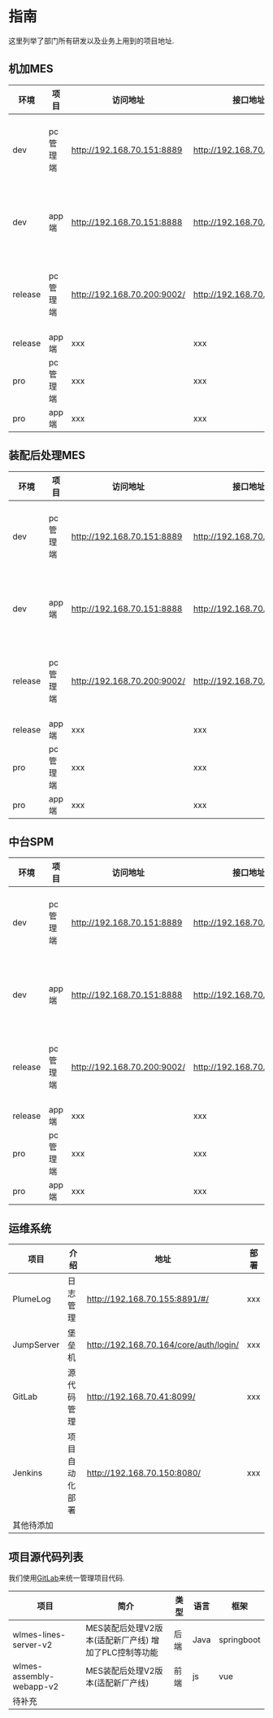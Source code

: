 # 指南

这里列举了部门所有研发以及业务上用到的项目地址.

## 机加MES <Badge type="tip" text="V3.1.1" />

| 环境    | 项目     | 访问地址                    | 接口地址                   | 部署服务器                  |
| ------- | -------- | --------------------------- | -------------------------- | --------------------------- |
| dev     | pc管理端 | http://192.168.70.151:8889  | http://192.168.70.151:9000 | 前端部署(151)/后端部署(151) |
| dev     | app端    | http://192.168.70.151:8888  | http://192.168.70.151:9001 | 前端部署(151)/后端部署(151) |
| release | pc管理端 | http://192.168.70.200:9002/ | http://192.168.70.200:8080 | 前端部署(200)/后端部署(200) |
| release | app端    | xxx                         | xxx                        | xxx                         |
| pro     | pc管理端 | xxx                         | xxx                        | xxx                         |
| pro     | app端    | xxx                         | xxx                        | xxx                         |

## 装配后处理MES <Badge type="tip" text="V2.0.0" />

| 环境    | 项目     | 访问地址                    | 接口地址                   | 部署服务器                  |
| ------- | -------- | --------------------------- | -------------------------- | --------------------------- |
| dev     | pc管理端 | http://192.168.70.151:8889  | http://192.168.70.151:9000 | 前端部署(151)/后端部署(151) |
| dev     | app端    | http://192.168.70.151:8888  | http://192.168.70.151:9001 | 前端部署(151)/后端部署(151) |
| release | pc管理端 | http://192.168.70.200:9002/ | http://192.168.70.200:8080 | 前端部署(200)/后端部署(200) |
| release | app端    | xxx                         | xxx                        | xxx                         |
| pro     | pc管理端 | xxx                         | xxx                        | xxx                         |
| pro     | app端    | xxx                         | xxx                        | xxx                         |

## 中台SPM <Badge type="tip" text="V2.0.4" />

| 环境    | 项目     | 访问地址                    | 接口地址                   | 部署服务器                  |
| ------- | -------- | --------------------------- | -------------------------- | --------------------------- |
| dev     | pc管理端 | http://192.168.70.151:8889  | http://192.168.70.151:9000 | 前端部署(151)/后端部署(151) |
| dev     | app端    | http://192.168.70.151:8888  | http://192.168.70.151:9001 | 前端部署(151)/后端部署(151) |
| release | pc管理端 | http://192.168.70.200:9002/ | http://192.168.70.200:8080 | 前端部署(200)/后端部署(200) |
| release | app端    | xxx                         | xxx                        | xxx                         |
| pro     | pc管理端 | xxx                         | xxx                        | xxx                         |
| pro     | app端    | xxx                         | xxx                        | xxx                         |

## 运维系统

| 项目       | 介绍           | 地址                                   | 部署 |
| ---------- | -------------- | -------------------------------------- | ---- |
| PlumeLog   | 日志管理       | http://192.168.70.155:8891/#/          | xxx  |
| JumpServer | 堡垒机         | http://192.168.70.164/core/auth/login/ | xxx  |
| GitLab     | 源代码管理     | http://192.168.70.41:8099/             | xxx  |
| Jenkins    | 项目自动化部署 | http://192.168.70.150:8080/            | xxx  |
| 其他待添加 |

## 项目源代码列表
我们使用[GitLab](http://192.168.70.41:8099/)来统一管理项目代码.

| 项目                     | 简介                                                  | 类型 | 语言 | 框架       |
| ------------------------ | ----------------------------------------------------- | ---- | ---- | ---------- |
| wlmes-lines-server-v2    | MES装配后处理V2版本(适配新厂产线) 增加了PLC控制等功能 | 后端 | Java | springboot |
| wlmes-assembly-webapp-v2 | MES装配后处理V2版本(适配新厂产线)                     | 前端 | js   | vue        |
| 待补充                   |

